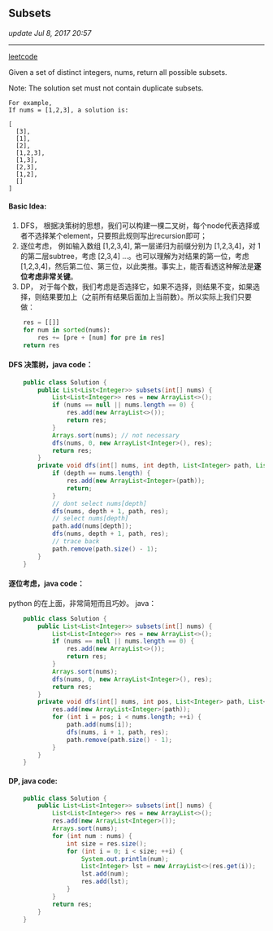 ## Subsets
_update Jul 8, 2017 20:57_

---
[leetcode](https://leetcode.com/problems/subsets/#/description)

Given a set of distinct integers, nums, return all possible subsets.

Note: The solution set must not contain duplicate subsets.

    For example,
    If nums = [1,2,3], a solution is:
    
    [
      [3],
      [1],
      [2],
      [1,2,3],
      [1,3],
      [2,3],
      [1,2],
      []
    ]

#### Basic Idea:
1.  DFS， 根据决策树的思想，我们可以构建一棵二叉树，每个node代表选择或者不选择某个element，只要照此规则写出recursion即可；
2.  逐位考虑， 例如输入数组 [1,2,3,4], 第一层递归为前缀分别为 [1,2,3,4]，对 1 的第二层subtree，考虑 [2,3,4] ...。也可以理解为对结果的第一位，考虑 [1,2,3,4]，然后第二位、第三位，以此类推。事实上，能否看透这种解法是**逐位考虑非常关键**。
3.  DP， 对于每个数，我们考虑是否选择它，如果不选择，则结果不变，如果选择，则结果要加上（之前所有结果后面加上当前数）。所以实际上我们只要做：
```python
    res = [[]]
    for num in sorted(nums):
        res += [pre + [num] for pre in res]
    return res
```

#### DFS 决策树，java code：
```java
    public class Solution {
        public List<List<Integer>> subsets(int[] nums) {
            List<List<Integer>> res = new ArrayList<>(); 
            if (nums == null || nums.length == 0) {
                res.add(new ArrayList<>());
                return res;
            }
            Arrays.sort(nums); // not necessary
            dfs(nums, 0, new ArrayList<Integer>(), res);
            return res;
        }
        private void dfs(int[] nums, int depth, List<Integer> path, List<List<Integer>> res) {
            if (depth == nums.length) {
                res.add(new ArrayList<Integer>(path));
                return;
            }
            // dont select nums[depth]
            dfs(nums, depth + 1, path, res);
            // select nums[depth]
            path.add(nums[depth]);
            dfs(nums, depth + 1, path, res);
            // trace back
            path.remove(path.size() - 1);
        }
    }
```

#### 逐位考虑，java code：
python 的在上面，非常简短而且巧妙。
java：
```java
    public class Solution {
        public List<List<Integer>> subsets(int[] nums) {
            List<List<Integer>> res = new ArrayList<>(); 
            if (nums == null || nums.length == 0) {
                res.add(new ArrayList<>());
                return res;
            }
            Arrays.sort(nums);
            dfs(nums, 0, new ArrayList<Integer>(), res);
            return res;
        }
        private void dfs(int[] nums, int pos, List<Integer> path, List<List<Integer>> res) {
            res.add(new ArrayList<Integer>(path));
            for (int i = pos; i < nums.length; ++i) {
                path.add(nums[i]);
                dfs(nums, i + 1, path, res);
                path.remove(path.size() - 1);
            }
        }
    }
```

#### DP, java code:
```java
    public class Solution {
        public List<List<Integer>> subsets(int[] nums) {
            List<List<Integer>> res = new ArrayList<>(); 
            res.add(new ArrayList<Integer>());
            Arrays.sort(nums);
            for (int num : nums) {
                int size = res.size();
                for (int i = 0; i < size; ++i) {
                    System.out.println(num);
                    List<Integer> lst = new ArrayList<>(res.get(i));
                    lst.add(num);
                    res.add(lst);
                }
            }
            return res;
        }
    }
```